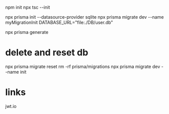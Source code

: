 

npm init
npx tsc --init


npx prisma init --datasource-provider sqlite
npx prisma migrate dev --name myMigrationInit
DATABASE_URL="file:./DB/user.db"

npx prisma generate

# delete and reset db

npx prisma migrate reset
rm -rf prisma/migrations
npx prisma migrate dev --name init

# links
jwt.io


